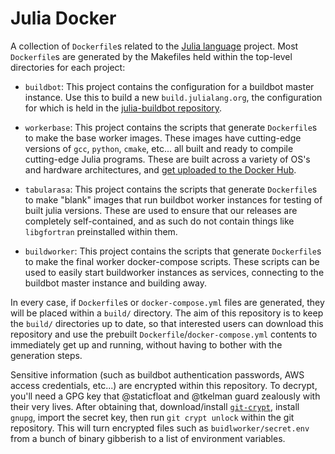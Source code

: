 Julia Docker
============

A collection of `Dockerfile`s related to the [Julia language](http://julialang.org) project.  Most `Dockerfile`s are generated by the Makefiles held within the top-level directories for each project:

* `buildbot`: This project contains the configuration for a buildbot master instance.  Use this to build a new `build.julialang.org`, the configuration for which is held in the [julia-buildbot repository](https://github.com/staticfloat/julia-buildbot).

* `workerbase`: This project contains the scripts that generate `Dockerfile`s to make the base worker images.  These images have cutting-edge versions of `gcc`, `python`, `cmake`, etc... all built and ready to compile cutting-edge Julia programs.  These are built across a variety of OS's and hardware architectures, and [get uploaded to the Docker Hub](https://hub.docker.com/search/?isAutomated=0&isOfficial=0&page=1&pullCount=0&q=julia_workerbase&starCount=0).

* `tabularasa`: This project contains the scripts that generate `Dockerfile`s to make "blank" images that run buildbot worker instances for testing of built julia versions.  These are used to ensure that our releases are completely self-contained, and as such do not contain things like `libgfortran` preinstalled within them.

* `buildworker`: This project contains the scripts that generate `Dockerfile`s to make the final worker docker-compose scripts.  These scripts can be used to easily start buildworker instances as services, connecting to the buildbot master instance and building away.

In every case, if `Dockerfile`s or `docker-compose.yml` files are generated, they will be placed within a `build/` directory.  The aim of this repository is to keep the `build/` directories up to date, so that interested users can download this repository and use the prebuilt `Dockerfile`/`docker-compose.yml` contents to immediately get up and running, without having to bother with the generation steps.

Sensitive information (such as buildbot authentication passwords, AWS access credentials, etc...) are encrypted within this repository.  To decrypt, you'll need a GPG key that @staticfloat and @tkelman guard zealously with their very lives.  After obtaining that, download/install [`git-crypt`](https://github.com/AGWA/git-crypt), install `gnupg`, import the secret key, then run `git crypt unlock` within the git repository.  This will turn encrypted files such as `buidlworker/secret.env` from a bunch of binary gibberish to a list of environment variables.
